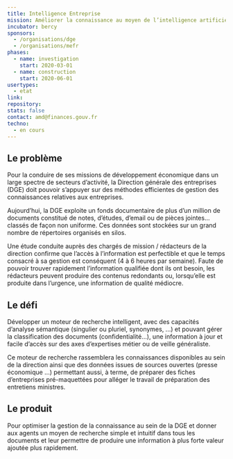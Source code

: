 ```yaml
---
title: Intelligence Entreprise
mission: Améliorer la connaissance au moyen de l’intelligence artificielle
incubator: bercy
sponsors:
  - /organisations/dge
  - /organisations/mefr
phases:
  - name: investigation
    start: 2020-03-01
  - name: construction
    start: 2020-06-01
usertypes:
  - etat
link: 
repository: 
stats: false
contact: amd@finances.gouv.fr
techno:
  - en cours
---
```


## Le problème 

Pour la conduire de ses missions de développement économique dans un large spectre de secteurs d’activité, 
la Direction générale des entreprises (DGE) doit pouvoir s’appuyer sur des méthodes efficientes de 
gestion des connaissances relatives aux entreprises.

Aujourd’hui, la DGE exploite un fonds documentaire de plus d’un million de documents constitué de notes, 
d’études, d’email ou de pièces jointes... classés de façon non uniforme. Ces données sont stockées 
sur un grand nombre de répertoires organisés en silos.

Une étude conduite auprès des chargés de mission / rédacteurs de la direction confirme que 
l’accès à l’information est perfectible et que le temps consacré à sa gestion est conséquent (4 à 6 heures par semaine). 
Faute de pouvoir trouver rapidement l’information qualifiée dont ils ont besoin, les rédacteurs peuvent 
produire des contenus redondants ou, lorsqu’elle est produite dans l’urgence, une information de qualité médiocre.

## Le défi 

Développer un moteur de recherche intelligent, avec des capacités d’analyse sémantique
(singulier ou pluriel, synonymes, ...) et pouvant gérer la classification des documents (confidentialité...), 
une information à jour et facile d’accès sur des axes d’expertises métier ou de veille généraliste.

Ce moteur de recherche rassemblera les connaissances disponibles au sein de la direction 
ainsi que des données issues de sources ouvertes (presse économique ...) permettant aussi, à terme, 
de préparer des fiches d’entreprises pré-maquettées pour alléger le travail de préparation des entretiens ministres.


## Le produit

Pour optimiser la gestion de la connaissance au sein de la DGE et donner aux agents un moyen de recherche simple 
et intuitif dans tous les documents et leur permettre de produire une information à plus forte valeur ajoutée plus rapidement.
